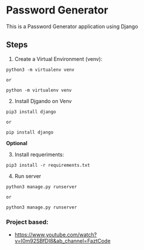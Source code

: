 # Password Generator

This is a Password Generator application using Django

## Steps

1. Create a Virtual Environment (venv):
```
python3 -m virtualenv venv

or 

python -m virtualenv venv
```

2. Install Djgando on Venv
```
pip3 install django

or

pip install django
```

**Optional**

3. Install requeriments: 
```
pip3 install -r requirements.txt
```

4. Run server
```
python3 manage.py runserver

or 

python3 manage.py runserver
```


### Project based:
* https://www.youtube.com/watch?v=I0m92SBfDI8&ab_channel=FaztCode
